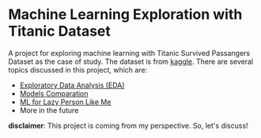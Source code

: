 # Machine Learning Exploration with Titanic Dataset

A project for exploring machine learning with Titanic Survived Passangers Dataset as the case of study. The dataset is from [kaggle](https://www.kaggle.com/c/titanic). There are several topics discussed in this project, which are:
- [Exploratory Data Analysis (EDA)](https://github.com/irfanimaduddin/titanic-survived-passengers/blob/master/01%20-%20titanic-survived-passenger%20(EDA).ipynb)
- [Models Comparation](https://github.com/irfanimaduddin/titanic-survived-passengers/blob/master/02%20-%20titanic-survived-passenger%20(models).ipynb)
- [ML for Lazy Person Like Me](https://github.com/irfanimaduddin/titanic-survived-passengers/blob/master/03%20-%20titanic-survived-passenger%20(lazy).ipynb)
- More in the future 

**disclaimer**: This project is coming from my perspective. So, let's discuss!
